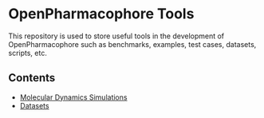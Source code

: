 # OpenPharmacophore Tools

This repository is used to store useful tools in the development of OpenPharmacophore such as benchmarks, examples,
test cases, datasets, scripts, etc.

## Contents

- [Molecular Dynamics Simulations](simulations/README.md)
- [Datasets](datasets/README.md)

